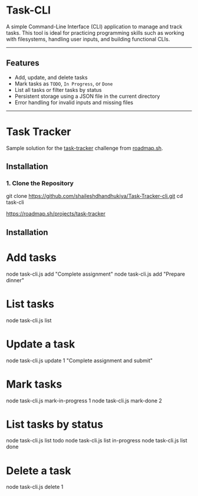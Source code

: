 # Task-CLI

A simple Command-Line Interface (CLI) application to manage and track tasks. This tool is ideal for practicing programming skills such as working with filesystems, handling user inputs, and building functional CLIs.

---

## Features

- Add, update, and delete tasks
- Mark tasks as `TODO`, `In Progress`, or `Done`
- List all tasks or filter tasks by status
- Persistent storage using a JSON file in the current directory
- Error handling for invalid inputs and missing files

---

# Task Tracker

Sample solution for the [task-tracker](https://roadmap.sh/projects/task-tracker) challenge from [roadmap.sh](https://roadmap.sh/).

## Installation


### 1. Clone the Repository

git clone https://github.com/shaileshdhandhukiya/Task-Tracker-cli.git
cd task-cli

https://roadmap.sh/projects/task-tracker

## Installation

# Add tasks
node task-cli.js add "Complete assignment"
node task-cli.js add "Prepare dinner"

# List tasks
node task-cli.js list

# Update a task
node task-cli.js update 1 "Complete assignment and submit"

# Mark tasks
node task-cli.js mark-in-progress 1
node task-cli.js mark-done 2

# List tasks by status
node task-cli.js list todo
node task-cli.js list in-progress
node task-cli.js list done

# Delete a task
node task-cli.js delete 1
